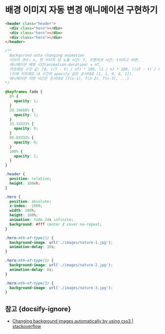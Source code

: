 # 배경 이미지 자동 변경 애니메이션 구현하기

```html
<header class="header">
  <div class="hero"></div>
  <div class="hero"></div>
  <div class="hero"></div>
</header>
```

```css
/**
  Backgorund auto changing animation
  이미지 갯수: n, 한 이미지 당 노출 시간: T, 트랜지션 시간: t이라고 하면,
  애니메이션 재생 시간(animation-duration) = nT,
  키프레임 구간 값: [0, ((T - t) / nT) * 100, (1 / n) * 100, ((nT - t) / nT) * 100, 100]
  (이때 키프레임 내 구간의 opacity 값은 순서대로 [1, 1, 0, 0, 1]),
  애니메이션 지연 시간은 순서대로 [T(n-1), T(n-2), T(n-3), ...]
*/

@keyframes fade {
  0% {
    opacity: 1;
  }
  29.16666% {
    opacity: 1;
  }
  33.33333% {
    opacity: 0;
  }
  95.83333% {
    opacity: 0;
  }
  100% {
    opacity: 1;
  }
}

.header {
  position: relative;
  height: 100vh;
}

.hero {
  position: absolute;
  z-index: -1000;
  width: 100%;
  height: 100%;
  animation: fade 24s infinite;
  background: #fff center / cover no-repeat;
}

.hero:nth-of-type(1) {
  background-image: url('./images/nature-1.jpg');
  animation-delay: 16s;
}

.hero:nth-of-type(2) {
  background-image: url('./images/nature-2.jpg');
  animation-delay: 8s;
}

.hero:nth-of-type(3) {
  background-image: url('./images/nature-3.jpg');
}
```

## 참고 {docsify-ignore}

* [Changing background images automatically by using css3 | stackoverflow](https://stackoverflow.com/questions/25789673/changing-background-images-automatically-by-using-css3/25789783)

